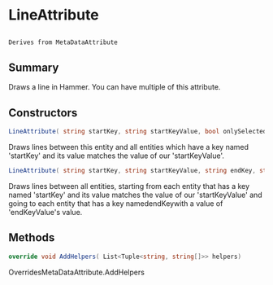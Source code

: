 # LineAttribute

## 
```c#
Derives from MetaDataAttribute
```

## Summary

Draws a line in Hammer. You can have multiple of this attribute.
## Constructors

```c#
LineAttribute( string startKey, string startKeyValue, bool onlySelected = false) 
```
Draws lines between this entity and all entities which have a key named 'startKey' and its value matches
the value of our 'startKeyValue'.
```c#
LineAttribute( string startKey, string startKeyValue, string endKey, string endKeyValue, bool onlySelected = false) 
```
Draws lines between all entities, starting from each entity that has a key named 'startKey' and its value matches
the value of our 'startKeyValue' and going to each entity that has a key namedendKeywith a value of 'endKeyValue's value.
## Methods

```c#
override void AddHelpers( List<Tuple<string, string[]>> helpers) 
```
OverridesMetaDataAttribute.AddHelpers
